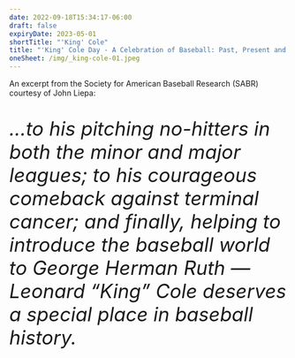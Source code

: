 ```yaml
---
date: 2022-09-18T15:34:17-06:00
draft: false
expiryDate: 2023-05-01
shortTitle: "'King' Cole" 
title: "'King' Cole Day - A Celebration of Baseball: Past, Present and Future"
oneSheet: /img/_king-cole-01.jpeg
---
```

An excerpt from the Society for American Baseball Research (SABR) courtesy of John Liepa: 

<p style="font-size:35px;"><em>
...to his pitching no-hitters in both the minor and major leagues; to his courageous comeback against terminal cancer; and finally, helping to introduce the baseball world to George Herman Ruth — Leonard “King” Cole deserves a special place in baseball history.</em>
</p>

